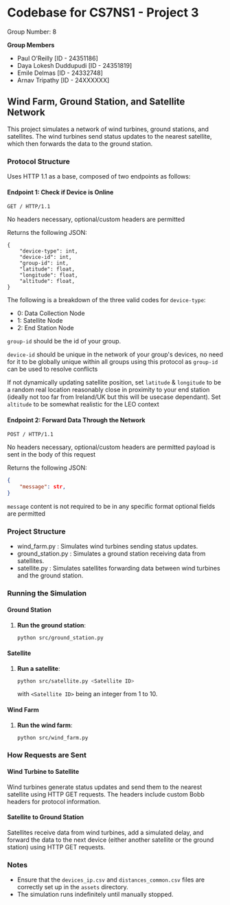 # Codebase for CS7NS1 - Project 3
Group Number: 8

__Group Members__
- Paul O'Reilly \[ID - 24351186\]
- Daya Lokesh Duddupudi \[ID - 24351819\]
- Emile Delmas \[ID - 24332748\]
- Arnav Tripathy \[ID - 24XXXXXX\]

## Wind Farm, Ground Station, and Satellite Network

This project simulates a network of wind turbines, ground stations, and satellites. The wind turbines send status updates to the nearest satellite, which then forwards the data to the ground station.

### Protocol Structure
Uses HTTP 1.1 as a base, composed of two endpoints as follows:

#### Endpoint 1: Check if Device is Online
```
GET / HTTP/1.1
```
No headers necessary, optional/custom headers are permitted

Returns the following JSON:
```
{
    "device-type": int,
    "device-id": int,
    "group-id": int,
    "latitude": float,
    "longitude": float,
    "altitude": float,
}
```

The following is a breakdown of the three valid codes for `device-type`:
- 0: Data Collection Node
- 1: Satellite Node
- 2: End Station Node

`group-id` should be the id of your group.

`device-id` should be unique in the network of your group's devices, no need for it to be globally unique within all groups using this protocol as `group-id` can be used to resolve conflicts

If not dynamically updating satellite position, set `latitude` & `longitude` to be a random real location reasonably close in proximity to your end station (ideally not too far from Ireland/UK but this will be usecase dependant). Set `altitude` to be somewhat realistic for the LEO context


#### Endpoint 2: Forward Data Through the Network
```
POST / HTTP/1.1
```
No headers necessary, optional/custom headers are permitted
payload is sent in the body of this request

Returns the following JSON:
```json
{
    "message": str,
}
```

`message` content is not required to be in any specific format
optional fields are permitted

### Project Structure

- wind_farm.py : Simulates wind turbines sending status updates.
- ground_station.py : Simulates a ground station receiving data from satellites.
- satellite.py : Simulates satellites forwarding data between wind turbines and the ground station.

### Running the Simulation

#### Ground Station


 1. **Run the ground station**:
    ```sh
    python src/ground_station.py
    ```

#### Satellite

1. **Run a satellite**:
    ```sh
    python src/satellite.py <Satellite ID>
    ```

    with `<Satellite ID>` being an integer from 1 to 10.

#### Wind Farm

1. **Run the wind farm**:
    ```sh
    python src/wind_farm.py
    ```

### How Requests are Sent

#### Wind Turbine to Satellite

Wind turbines generate status updates and send them to the nearest satellite using HTTP GET requests. The headers include custom Bobb headers for protocol information.

#### Satellite to Ground Station

Satellites receive data from wind turbines, add a simulated delay, and forward the data to the next device (either another satellite or the ground station) using HTTP GET requests.

### Notes

- Ensure that the `devices_ip.csv` and `distances_common.csv` files are correctly set up in the `assets` directory.
- The simulation runs indefinitely until manually stopped.
